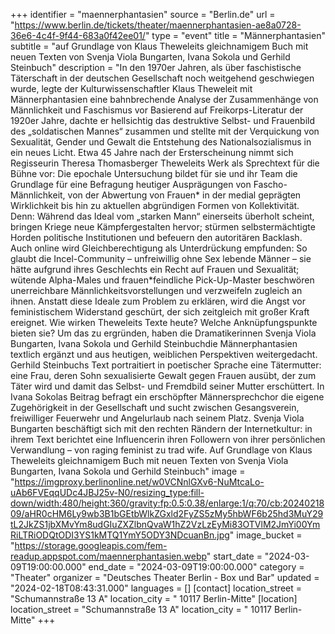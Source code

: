 +++
identifier = "maennerphantasien"
source = "Berlin.de"
url = "https://www.berlin.de/tickets/theater/maennerphantasien-ae8a0728-36e6-4c4f-9f44-683a0f42ee01/"
type = "event"
title = "Männerphantasien"
subtitle = "auf Grundlage von Klaus Theweleits gleichnamigem Buch mit neuen Texten von Svenja Viola Bungarten, Ivana Sokola und Gerhild Steinbuch"
description = "In den 1970er Jahren, als über faschistische Täterschaft in der deutschen Gesellschaft noch weitgehend geschwiegen wurde, legte der Kulturwissenschaftler Klaus Theweleit mit Männerphantasien eine bahnbrechende Analyse der Zusammenhänge von Männlichkeit und Faschismus vor
Basierend auf Freikorps-Literatur der 1920er Jahre, dachte er hellsichtig das destruktive Selbst- und Frauenbild des „soldatischen Mannes“ zusammen und stellte mit der Verquickung von Sexualität, Gender und Gewalt die Entstehung des Nationalsozialismus in ein neues Licht.
Etwa 45 Jahre nach der Ersterscheinung nimmt sich Regisseurin Theresa Thomasberger Theweleits Werk als Sprechtext für die Bühne vor: Die epochale Untersuchung bildet für sie und ihr Team die Grundlage für eine Befragung heutiger Ausprägungen von Fascho-Männlichkeit, von der Abwertung von Frauen* in der medial geprägten Wirklichkeit bis hin zu aktuellen abgründigen Formen von Kollektivität.
Denn: Während das Ideal vom „starken Mann“ einerseits überholt scheint, bringen Kriege neue Kämpfergestalten hervor; stürmen selbstermächtigte Horden politische Institutionen und befeuern den autoritären Backlash. Auch online wird Gleichberechtigung als Unterdrückung empfunden: So glaubt die Incel-Community – unfreiwillig ohne Sex lebende Männer – sie hätte aufgrund ihres Geschlechts ein Recht auf Frauen und Sexualität; wütende Alpha-Males und frauen*feindliche Pick-Up-Master beschwören unerreichbare Männlichkeitsvorstellungen und verzweifeln zugleich an ihnen. Anstatt diese Ideale zum Problem zu erklären, wird die Angst vor feministischem Widerstand geschürt, der sich zeitgleich mit großer Kraft ereignet.
Wie wirken Theweleits Texte heute? Welche Anknüpfungspunkte bieten sie? Um das zu ergründen, haben die Dramatikerinnen Svenja Viola Bungarten, Ivana Sokola und Gerhild Steinbuchdie Männerphantasien textlich ergänzt und aus heutigen, weiblichen Perspektiven weitergedacht.
Gerhild Steinbuchs Text portraitiert in poetischer Sprache eine Tätermutter: eine Frau, deren Sohn sexualisierte Gewalt gegen Frauen ausübt, der zum Täter wird und damit das Selbst- und Fremdbild seiner Mutter erschüttert. In Ivana Sokolas Beitrag befragt ein erschöpfter Männersprechchor die eigene Zugehörigkeit in der Gesellschaft und sucht zwischen Gesangsverein, freiwilliger Feuerwehr und Angelurlaub nach seinem Platz. Svenja Viola Bungarten beschäftigt sich mit den rechten Rändern der Internetkultur: in ihrem Text berichtet eine Influencerin ihren Followern von ihrer persönlichen Verwandlung – von raging feminist zu trad wife.
Auf Grundlage von Klaus Theweleits gleichnamigem Buch mit neuen Texten von Svenja Viola Bungarten, Ivana Sokola und Gerhild Steinbuch"
image = "https://imgproxy.berlinonline.net/w0VCNnlGXv6-NuMtcaLo-uAb6FVEqqUDc4JBJ25v-N0/resizing_type:fill-down/width:480/height:360/gravity:fp:0.5:0.38/enlarge:1/q:70/cb:2024021809/aHR0cHM6Ly9wb3B1bGEtbWlkZGxld2FyZS5zMy5hbWF6b25hd3MuY29tL2JkZS1jbXMvYm8udGIuZXZlbnQvaW1hZ2VzLzEyMi83OTVlM2JmYi00YmRiLTRiODQtODI3YS1kMTQ1YmY5ODY3NDcuanBn.jpg"
image_bucket = "https://storage.googleapis.com/fem-readup.appspot.com/maennerphantasien.webp"
start_date = "2024-03-09T19:00:00.000"
end_date = "2024-03-09T19:00:00.000"
category = "Theater"
organizer = "Deutsches Theater Berlin - Box und Bar"
updated = "2024-02-18T08:43:31.000"
languages = []
[contact]
location_street = "Schumannstraße 13 A"
location_city = " 10117 Berlin-Mitte"
[location]
location_street = "Schumannstraße 13 A"
location_city = " 10117 Berlin-Mitte"
+++